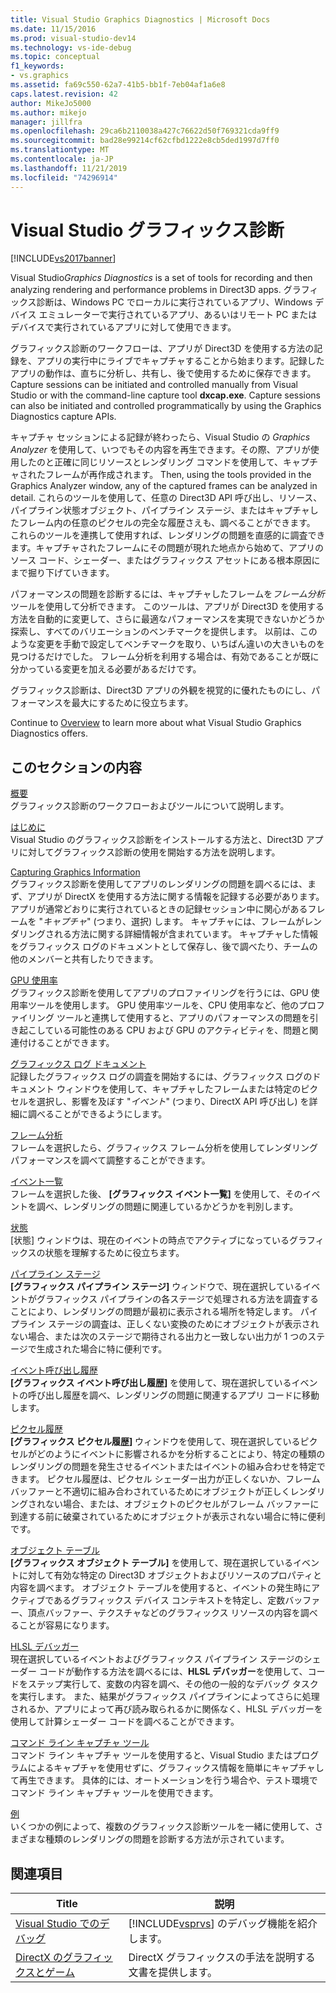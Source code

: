 ```yaml
---
title: Visual Studio Graphics Diagnostics | Microsoft Docs
ms.date: 11/15/2016
ms.prod: visual-studio-dev14
ms.technology: vs-ide-debug
ms.topic: conceptual
f1_keywords:
- vs.graphics
ms.assetid: fa69c550-62a7-41b5-bb1f-7eb04af1a6e8
caps.latest.revision: 42
author: MikeJo5000
ms.author: mikejo
manager: jillfra
ms.openlocfilehash: 29ca6b2110038a427c76622d50f769321cda9ff9
ms.sourcegitcommit: bad28e99214cf62cfbd1222e8cb5ded1997d7ff0
ms.translationtype: MT
ms.contentlocale: ja-JP
ms.lasthandoff: 11/21/2019
ms.locfileid: "74296914"
---
```

# <a name="visual-studio-graphics-diagnostics"></a>Visual Studio グラフィックス診断
[!INCLUDE[vs2017banner](../includes/vs2017banner.md)]

Visual Studio*Graphics Diagnostics* is a set of tools for recording and then analyzing rendering and performance problems in Direct3D apps. グラフィックス診断は、Windows PC でローカルに実行されているアプリ、Windows デバイス エミュレーターで実行されているアプリ、あるいはリモート PC またはデバイスで実行されているアプリに対して使用できます。  
  
 グラフィックス診断のワークフローは、アプリが Direct3D を使用する方法の記録を、アプリの実行中にライブでキャプチャすることから始まります。記録したアプリの動作は、直ちに分析し、共有し、後で使用するために保存できます。 Capture sessions can be initiated and controlled manually from Visual Studio or with the command-line capture tool **dxcap.exe**. Capture sessions can also be initiated and controlled programmatically by using the Graphics Diagnostics capture APIs.  
  
 キャプチャ セッションによる記録が終わったら、Visual Studio の *Graphics Analyzer* を使用して、いつでもその内容を再生できます。その際、アプリが使用したのと正確に同じリソースとレンダリング コマンドを使用して、キャプチャされたフレームが再作成されます。 Then, using the tools provided in the Graphics Analyzer window, any of the captured frames can be analyzed in detail. これらのツールを使用して、任意の Direct3D API 呼び出し、リソース、パイプライン状態オブジェクト、パイプライン ステージ、またはキャプチャしたフレーム内の任意のピクセルの完全な履歴さえも、調べることができます。 これらのツールを連携して使用すれば、レンダリングの問題を直感的に調査できます。キャプチャされたフレームにその問題が現れた地点から始めて、アプリのソース コード、シェーダー、またはグラフィックス アセットにある根本原因にまで掘り下げていきます。  
  
 パフォーマンスの問題を診断するには、キャプチャしたフレームを*フレーム分析*ツールを使用して分析できます。 このツールは、アプリが Direct3D を使用する方法を自動的に変更して、さらに最適なパフォーマンスを実現できないかどうか探索し、すべてのバリエーションのベンチマークを提供します。 以前は、このような変更を手動で設定してベンチマークを取り、いちばん違いの大きいものを見つけるだけでした。 フレーム分析を利用する場合は、有効であることが既に分かっている変更を加える必要があるだけです。  
  
 グラフィックス診断は、Direct3D アプリの外観を視覚的に優れたものにし、パフォーマンスを最大にするために役立ちます。  
  
 Continue to [Overview](../debugger/overview-of-visual-studio-graphics-diagnostics.md) to learn more about what Visual Studio Graphics Diagnostics offers.  
  
## <a name="in-this-section"></a>このセクションの内容  
 [概要](../debugger/overview-of-visual-studio-graphics-diagnostics.md)  
 グラフィックス診断のワークフローおよびツールについて説明します。  
  
 [はじめに](../debugger/getting-started-with-visual-studio-graphics-diagnostics.md)  
 Visual Studio のグラフィックス診断をインストールする方法と、Direct3D アプリに対してグラフィックス診断の使用を開始する方法を説明します。  
  
 [Capturing Graphics Information](../debugger/capturing-graphics-information.md)  
 グラフィックス診断を使用してアプリのレンダリングの問題を調べるには、まず、アプリが DirectX を使用する方法に関する情報を記録する必要があります。 アプリが通常どおりに実行されているときの記録セッション中に関心があるフレームを "*キャプチャ*" (つまり、選択) します。 キャプチャには、フレームがレンダリングされる方法に関する詳細情報が含まれています。 キャプチャした情報をグラフィックス ログのドキュメントとして保存し、後で調べたり、チームの他のメンバーと共有したりできます。  
  
 [GPU 使用率](../debugger/gpu-usage.md)  
 グラフィックス診断を使用してアプリのプロファイリングを行うには、GPU 使用率ツールを使用します。 GPU 使用率ツールを、CPU 使用率など、他のプロファイリング ツールと連携して使用すると、アプリのパフォーマンスの問題を引き起こしている可能性のある CPU および GPU のアクティビティを、問題と関連付けることができます。  
  
 [グラフィックス ログ ドキュメント](../debugger/graphics-log-document.md)  
 記録したグラフィックス ログの調査を開始するには、グラフィックス ログのドキュメント ウィンドウを使用して、キャプチャしたフレームまたは特定のピクセルを選択し、影響を及ぼす "*イベント*" (つまり、DirectX API 呼び出し) を詳細に調べることができるようにします。  
  
 [フレーム分析](../debugger/graphics-frame-analysis.md)  
 フレームを選択したら、グラフィックス フレーム分析を使用してレンダリング パフォーマンスを調べて調整することができます。  
  
 [イベント一覧](../debugger/graphics-event-list.md)  
 フレームを選択した後、 **[グラフィックス イベント一覧]** を使用して、そのイベントを調べ、レンダリングの問題に関連しているかどうかを判別します。  
  
 [状態](../debugger/graphics-state.md)  
 [状態] ウィンドウは、現在のイベントの時点でアクティブになっているグラフィックスの状態を理解するために役立ちます。  
  
 [パイプライン ステージ](../debugger/graphics-pipeline-stages.md)  
 **[グラフィックス パイプライン ステージ]** ウィンドウで、現在選択しているイベントがグラフィックス パイプラインの各ステージで処理される方法を調査することにより、レンダリングの問題が最初に表示される場所を特定します。 パイプライン ステージの調査は、正しくない変換のためにオブジェクトが表示されない場合、または次のステージで期待される出力と一致しない出力が 1 つのステージで生成された場合に特に便利です。  
  
 [イベント呼び出し履歴](../debugger/graphics-event-call-stack.md)  
 **[グラフィックス イベント呼び出し履歴]** を使用して、現在選択しているイベントの呼び出し履歴を調べ、レンダリングの問題に関連するアプリ コードに移動します。  
  
 [ピクセル履歴](../debugger/graphics-pixel-history.md)  
 **[グラフィックス ピクセル履歴]** ウィンドウを使用して、現在選択しているピクセルがどのようにイベントに影響されるかを分析することにより、特定の種類のレンダリングの問題を発生させるイベントまたはイベントの組み合わせを特定できます。 ピクセル履歴は、ピクセル シェーダー出力が正しくないか、フレーム バッファーと不適切に組み合わされているためにオブジェクトが正しくレンダリングされない場合、または、オブジェクトのピクセルがフレーム バッファーに到達する前に破棄されているためにオブジェクトが表示されない場合に特に便利です。  
  
 [オブジェクト テーブル](../debugger/graphics-object-table.md)  
 **[グラフィックス オブジェクト テーブル]** を使用して、現在選択しているイベントに対して有効な特定の Direct3D オブジェクトおよびリソースのプロパティと内容を調べます。 オブジェクト テーブルを使用すると、イベントの発生時にアクティブであるグラフィックス デバイス コンテキストを特定し、定数バッファー、頂点バッファー、テクスチャなどのグラフィックス リソースの内容を調べることが容易になります。  
  
 [HLSL デバッガー](../debugger/hlsl-shader-debugger.md)  
 現在選択しているイベントおよびグラフィックス パイプライン ステージのシェーダー コードが動作する方法を調べるには、**HLSL デバッガー**を使用して、コードをステップ実行して、変数の内容を調べ、その他の一般的なデバッグ タスクを実行します。 また、結果がグラフィックス パイプラインによってさらに処理されるか、アプリによって再び読み取られるかに関係なく、HLSL デバッガーを使用して計算シェーダー コードを調べることができます。  
  
 [コマンド ライン キャプチャ ツール](../debugger/command-line-capture-tool.md)  
 コマンド ライン キャプチャ ツールを使用すると、Visual Studio またはプログラムによるキャプチャを使用せずに、グラフィックス情報を簡単にキャプチャして再生できます。 具体的には、オートメーションを行う場合や、テスト環境でコマンド ライン キャプチャ ツールを使用できます。  
  
 [例](../debugger/graphics-diagnostics-examples.md)  
 いくつかの例によって、複数のグラフィックス診断ツールを一緒に使用して、さまざまな種類のレンダリングの問題を診断する方法が示されています。  
  
## <a name="related-sections"></a>関連項目  
  
|Title|説明|  
|-----------|-----------------|  
|[Visual Studio でのデバッグ](../debugger/debugging-in-visual-studio.md)|[!INCLUDE[vsprvs](../includes/vsprvs-md.md)] のデバッグ機能を紹介します。|  
|[DirectX のグラフィックスとゲーム](https://go.microsoft.com/fwlink/?LinkId=256498)|DirectX グラフィックスの手法を説明する文書を提供します。|
